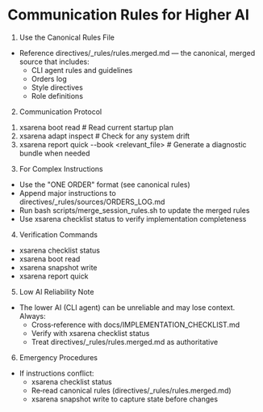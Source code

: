 # Communication Rules for Higher AI

1) Use the Canonical Rules File
- Reference directives/_rules/rules.merged.md — the canonical, merged source that includes:
  - CLI agent rules and guidelines
  - Orders log
  - Style directives
  - Role definitions

2) Communication Protocol
1. xsarena boot read        # Read current startup plan
2. xsarena adapt inspect    # Check for any system drift
3. xsarena report quick --book <relevant_file>  # Generate a diagnostic bundle when needed

3) For Complex Instructions
- Use the "ONE ORDER" format (see canonical rules)
- Append major instructions to directives/_rules/sources/ORDERS_LOG.md
- Run bash scripts/merge_session_rules.sh to update the merged rules
- Use xsarena checklist status to verify implementation completeness

4) Verification Commands
- xsarena checklist status
- xsarena boot read
- xsarena snapshot write
- xsarena report quick

5) Low AI Reliability Note
- The lower AI (CLI agent) can be unreliable and may lose context. Always:
  - Cross‑reference with docs/IMPLEMENTATION_CHECKLIST.md
  - Verify with xsarena checklist status
  - Treat directives/_rules/rules.merged.md as authoritative

6) Emergency Procedures
- If instructions conflict:
  - xsarena checklist status
  - Re‑read canonical rules (directives/_rules/rules.merged.md)
  - xsarena snapshot write to capture state before changes
